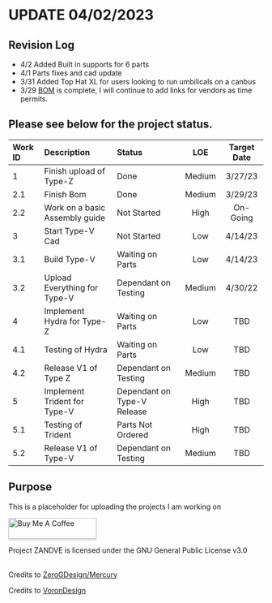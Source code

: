 # UPDATE 04/02/2023
## Revision Log
* 4/2 Added Built in supports for 6 parts
* 4/1 Parts fixes and cad update 
* 3/31 Added Top Hat XL for users looking to run umbilicals on a canbus
* 3/29 [BOM](https://docs.google.com/spreadsheets/d/1_rfxcacC1YKR7S-sEJu0cIL2j3crcf0YIQrBYNYs7lM/edit?usp=sharing) is complete, I will continue to add links for vendors as time permits. 

## Please see below for the project status.
Work ID | Description | Status | LOE | Target Date |
| :--- | :--- | :--- | :---: | :---: |
1 | Finish upload of Type-Z | Done | Medium | 3/27/23
2.1 | Finish Bom | Done | Medium | 3/29/23
2.2 | Work on a basic Assembly guide | Not Started | High | On-Going
3 | Start Type-V Cad | Not Started | Low | 4/14/23
3.1 | Build Type-V | Waiting on Parts | Low | 4/14/23
3.2 | Upload Everything for Type-V | Dependant on Testing | Medium | 4/30/22
4 | Implement Hydra for Type-Z | Waiting on Parts | Low | TBD
4.1 | Testing of Hydra | Waiting on Parts | Low | TBD
4.2 | Release V1 of Type Z | Dependant on Testing | Medium | TBD
5 | Implement Trident for Type-V | Dependant on Type-V Release | High | TBD
5.1 | Testing of Trident | Parts Not Ordered | High | TBD
5.2 | Release V1 of Type-V | Dependant on Testing | Medium | TBD

## Purpose
This is a placeholder for uploading the projects I am working on


<a href="https://www.buymeacoffee.com/VengefulDesign" target="_blank"><img src="https://www.buymeacoffee.com/assets/img/custom_images/orange_img.png" alt="Buy Me A Coffee" style="height: 41px !important;width: 174px !important;box-shadow: 0px 3px 2px 0px rgba(190, 190, 190, 0.5) !important;-webkit-box-shadow: 0px 3px 2px 0px rgba(190, 190, 190, 0.5) !important;" ></a>

Project ZANDVE is licensed under the
GNU General Public License v3.0<br><br>

Credits to [ZeroGDesign/Mercury](https://github.com/ZeroGDesign/Mercury/)

Credits to [VoronDesign](https://github.com/VoronDesign/)
